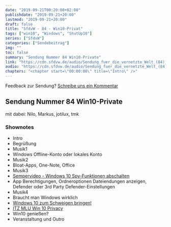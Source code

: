 ```yaml
---
date: "2019-09-21T00:20:00+02:00"
publishdate: "2019-09-21+20:00"
lastmod: "2019-09-21+20:00"
draft: false
title: "SfdvW - 84 - Win10-Privat"
tags: ["win10", "Windows", "ShutUp10"]
series: ["SfdvW"]
categories: ["Sendebeitrag"]
img: ""
toc: false
summary: "Sendung Nummer 84 Win10-Private"
link: "https://cdn.sfdvw.de/audio/Sendung_fuer_die_vernetzte_Welt_(84)_2019_09_21_Windows_10_Privatsphäre.mp3"
audio: "https://cdn.sfdvw.de/audio/Sendung_fuer_die_vernetzte_Welt_(84)_2019_09_21_Windows_10_Privatsphäre.mp3"
chapters: "<chapter start=\"00:00:00\" title=\"Intro\" />"
---
```


<div align="center" id="example"></div>
<script src="https://cdn.podlove.org/web-player/embed.js"></script>

Feedback zur Sendung?
[Schreibe uns ein Kommentar](mailto:SfdvW@radiocorax.de)

## Sendung Nummer 84 Win10-Private

mit dabei: Nilo, Markus, jotilux, tmk

### Shownotes
* Intro
* Begrüßung
* Musik1
* Windows Offline-Konto oder lokales Konto
* Musik2
* Bloat-Apps, One-Note, Office
* Musik3
* [Sempervideo - Windows 10 Spy-Funktionen abschalten](https://www.youtube.com/watch?v=J8J1UGEloGo)
* App Berechtigungen, Ordneroptionen Dateiendungen anzeigen, Defender oder 3rd Party Defender-Einstellungen
* Musik4
* Braucht man Windows wirklich
* [Windows 10 zum Schweigen bringen!](https://www.oo-software.com/de/shutup10)
* [ITZ MLU Win 10 Privacy](https://www.itz.uni-halle.de/win10)
* Win10 genießen?
* Veranstaltung und Outro

<script>
  podlovePlayer('#example', '/blog/sfdvw84.json');
</script>
